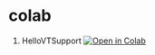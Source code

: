 # colab

1. HelloVTSupport
[![Open in Colab](https://colab.research.google.com/assets/colab-badge.svg)](https://colab.research.google.com/github/javilinux/colab/blob/main/HelloVTSupport.ipynb)
